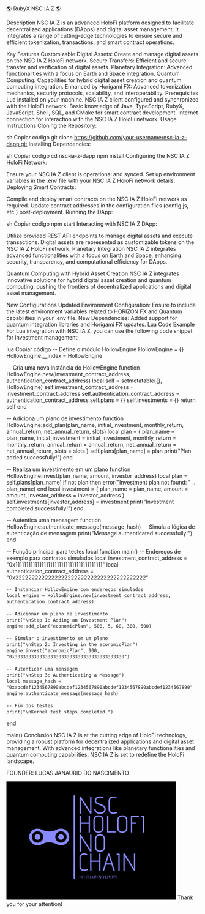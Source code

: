 🌎 RubyX NSC IA Z 🌎


Description
NSC IA Z is an advanced HoloFi platform designed to facilitate decentralized applications (DApps) and digital asset management. It integrates a range of cutting-edge technologies to ensure secure and efficient tokenization, transactions, and smart contract operations.

Key Features
Customizable Digital Assets: Create and manage digital assets on the NSC IA Z HoloFi network.
Secure Transfers: Efficient and secure transfer and verification of digital assets.
Planetary Integration: Advanced functionalities with a focus on Earth and Space integration.
Quantum Computing: Capabilities for hybrid digital asset creation and quantum computing integration.
Enhanced by Horigami FX: Advanced tokenization mechanics, security protocols, scalability, and interoperability.
Prerequisites
Lua installed on your machine.
NSC IA Z client configured and synchronized with the HoloFi network.
Basic knowledge of Java, TypeScript, RubyX, JavaScript, Shell, SQL, and CMake for smart contract development.
Internet connection for interaction with the NSC IA Z HoloFi network.
Usage Instructions
Cloning the Repository:

sh
Copiar código
git clone https://github.com/your-username/nsc-ia-z-dapp.git
Installing Dependencies:

sh
Copiar código
cd nsc-ia-z-dapp
npm install
Configuring the NSC IA Z HoloFi Network:

Ensure your NSC IA Z client is operational and synced.
Set up environment variables in the .env file with your NSC IA Z HoloFi network details.
Deploying Smart Contracts:

Compile and deploy smart contracts on the NSC IA Z HoloFi network as required.
Update contract addresses in the configuration files (config.js, etc.) post-deployment.
Running the DApp:

sh
Copiar código
npm start
Interacting with NSC IA Z DApp:

Utilize provided REST API endpoints to manage digital assets and execute transactions.
Digital assets are represented as customizable tokens on the NSC IA Z HoloFi network.
Planetary Integration
NSC IA Z integrates advanced functionalities with a focus on Earth and Space, enhancing security, transparency, and computational efficiency for DApps.

Quantum Computing with Hybrid Asset Creation
NSC IA Z integrates innovative solutions for hybrid digital asset creation and quantum computing, pushing the frontiers of decentralized applications and digital asset management.

New Configurations
Updated Environment Configuration: Ensure to include the latest environment variables related to HORIZON FX and Quantum capabilities in your .env file.
New Dependencies: Added support for quantum integration libraries and Horigami FX updates.
Lua Code Example
For Lua integration with NSC IA Z, you can use the following code snippet for investment management:

lua
Copiar código
-- Define o módulo HollowEngine
HollowEngine = {}
HollowEngine.__index = HollowEngine

-- Cria uma nova instância do HollowEngine
function HollowEngine.new(investment_contract_address, authentication_contract_address)
    local self = setmetatable({}, HollowEngine)
    self.investment_contract_address = investment_contract_address
    self.authentication_contract_address = authentication_contract_address
    self.plans = {}
    self.investments = {}
    return self
end

-- Adiciona um plano de investimento
function HollowEngine:add_plan(plan_name, initial_investment, monthly_return, annual_return, net_annual_return, slots)
    local plan = {
        plan_name = plan_name,
        initial_investment = initial_investment,
        monthly_return = monthly_return,
        annual_return = annual_return,
        net_annual_return = net_annual_return,
        slots = slots
    }
    self.plans[plan_name] = plan
    print("Plan added successfully!")
end

-- Realiza um investimento em um plano
function HollowEngine:invest(plan_name, amount, investor_address)
    local plan = self.plans[plan_name]
    if not plan then
        error("Investment plan not found: " .. plan_name)
    end
    local investment = {
        plan_name = plan_name,
        amount = amount,
        investor_address = investor_address
    }
    self.investments[investor_address] = investment
    print("Investment completed successfully!")
end

-- Autentica uma mensagem
function HollowEngine:authenticate_message(message_hash)
    -- Simula a lógica de autenticação de mensagem
    print("Message authenticated successfully!")
end

-- Função principal para testes
local function main()
    -- Endereços de exemplo para contratos simulados
    local investment_contract_address = "0x1111111111111111111111111111111111111111"
    local authentication_contract_address = "0x2222222222222222222222222222222222222222"

    -- Instanciar HollowEngine com endereços simulados
    local engine = HollowEngine.new(investment_contract_address, authentication_contract_address)

    -- Adicionar um plano de investimento
    print("\nStep 1: Adding an Investment Plan")
    engine:add_plan("economicPlan", 500, 5, 60, 300, 500)

    -- Simular o investimento em um plano
    print("\nStep 2: Investing in the economicPlan")
    engine:invest("economicPlan", 100, "0x3333333333333333333333333333333333333333")

    -- Autenticar uma mensagem
    print("\nStep 3: Authenticating a Message")
    local message_hash = "0xabcdef1234567890abcdef1234567890abcdef1234567890abcdef1234567890"
    engine:authenticate_message(message_hash)

    -- Fim dos testes
    print("\nKernel test steps completed.")
end

main()
Conclusion
NSC IA Z is at the cutting edge of HoloFi technology, providing a robust platform for decentralized applications and digital asset management. With advanced integrations like planetary functionalities and quantum computing capabilities, NSC IA Z is set to redefine the HoloFi landscape.

<p>FOUNDER: LUCAS JANAURIO DO NASCIMENTO</p> <img src="A.PNG" alt="Hollow Ether Logo">
Thank you for your attention!

